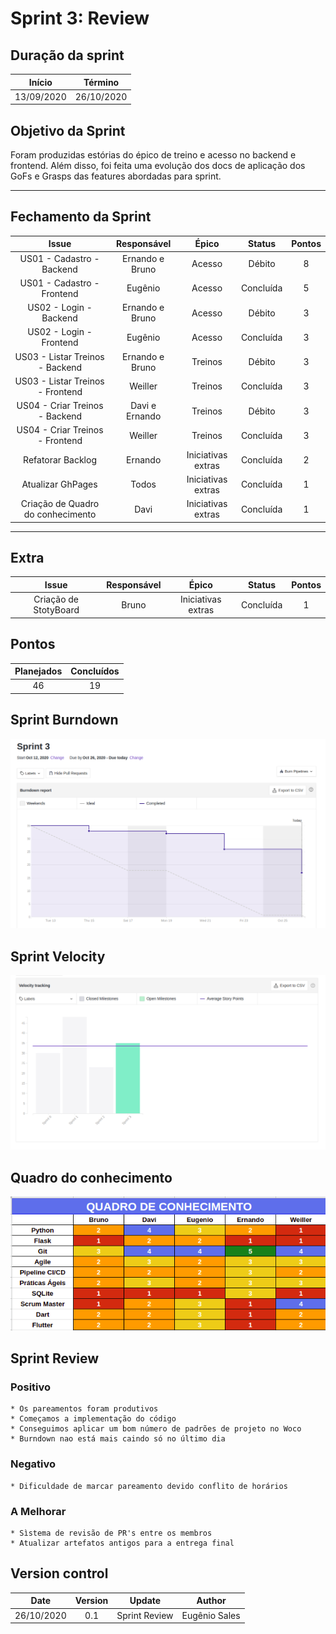 # Sprint 3: Review

## Duração da sprint
| Início | Término |
|:------:|:-------:|
| 13/09/2020 | 26/10/2020 |

## Objetivo da Sprint
Foram produzidas estórias do épico de treino e acesso no backend e frontend. Além disso, foi feita uma evolução dos docs de aplicação dos GoFs e Grasps das features abordadas para sprint.
___
## Fechamento da Sprint

|Issue|Responsável|Épico|Status|Pontos|
|:---:|:---------:|:---:|:----:|:----:|
| US01 - Cadastro - Backend | Ernando e Bruno | Acesso | Débito | 8 |
| US01 - Cadastro - Frontend | Eugênio | Acesso | Concluída | 5 |
| US02 - Login - Backend | Ernando e Bruno | Acesso | Débito | 3 |
| US02 - Login - Frontend | Eugênio | Acesso | Concluída | 3 |
| US03 - Listar Treinos - Backend | Ernando e Bruno | Treinos | Débito | 3 |
| US03 - Listar Treinos - Frontend | Weiller | Treinos | Concluída | 3 |
| US04 - Criar Treinos - Backend | Davi e Ernando | Treinos | Débito | 3 |
| US04 - Criar Treinos - Frontend | Weiller | Treinos | Concluída | 3 |
| Refatorar Backlog | Ernando | Iniciativas extras | Concluída | 2 |
| Atualizar GhPages | Todos | Iniciativas extras | Concluída | 1 |
| Criação de Quadro do conhecimento | Davi | Iniciativas extras | Concluída | 1 |
___

## Extra
|Issue|Responsável|Épico|Status|Pontos|
|:---:|:---------:|:---:|:----:|:----:|
| Criação de StotyBoard | Bruno | Iniciativas extras | Concluída | 1 |

## Pontos
| Planejados | Concluídos |      
|:----------:|:----------:|
| 46 | 19 |


## Sprint Burndown

<!-- <img width="800" src="../images/sprint-0-burndown.png" > -->
![Sprint-3-Burndown](../images/sprint-3-burndown.png)

## Sprint Velocity
![Sprint-3-Velocity](../images/sprint-3-velocity.png)

## Quadro do conhecimento
![Sprint-3-Quadro-Conhecimento](../images/sprint-3-quadro-conhecimento.png)

## Sprint Review

### Positivo
    * Os pareamentos foram produtivos
    * Começamos a implementação do código
    * Conseguimos aplicar um bom número de padrões de projeto no Woco
    * Burndown nao está mais caindo só no último dia

### Negativo
    * Dificuldade de marcar pareamento devido conflito de horários

### A Melhorar
    * Sìstema de revisão de PR's entre os membros
    * Atualizar artefatos antigos para a entrega final

## Version control

|Date|Version|Update|Author|
|:--:|:----:|:-------:|:---:|
|26/10/2020|0.1|Sprint Review|Eugênio Sales|
